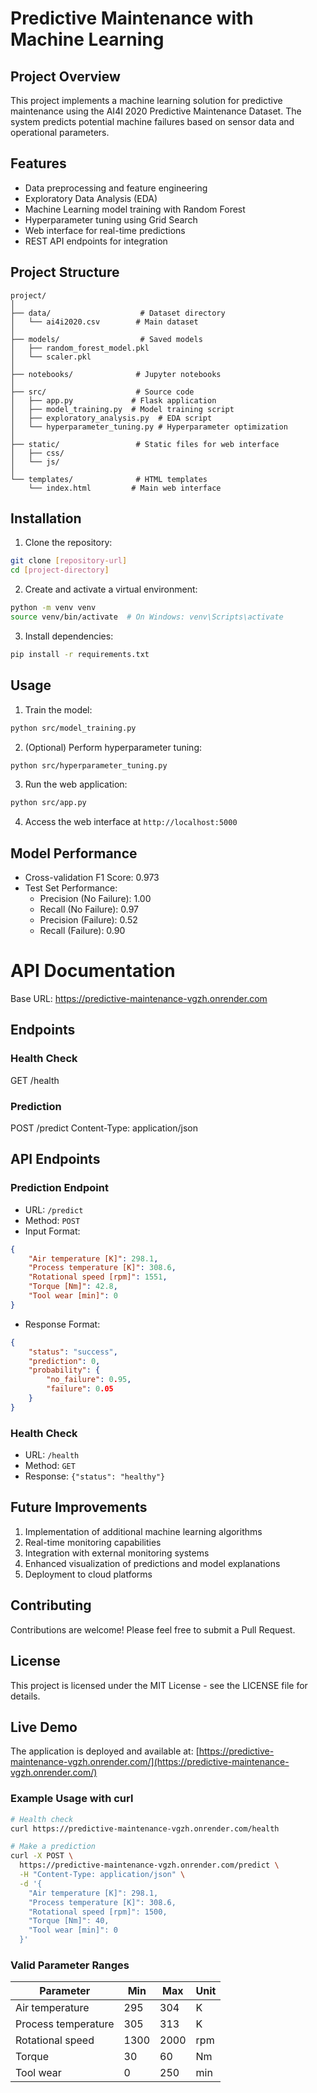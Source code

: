 # Predictive Maintenance with Machine Learning

## Project Overview
This project implements a machine learning solution for predictive maintenance using the AI4I 2020 Predictive Maintenance Dataset. The system predicts potential machine failures based on sensor data and operational parameters.

## Features
- Data preprocessing and feature engineering
- Exploratory Data Analysis (EDA)
- Machine Learning model training with Random Forest
- Hyperparameter tuning using Grid Search
- Web interface for real-time predictions
- REST API endpoints for integration

## Project Structure
```
project/
│
├── data/                    # Dataset directory
│   └── ai4i2020.csv        # Main dataset
│
├── models/                  # Saved models
│   ├── random_forest_model.pkl
│   └── scaler.pkl
│
├── notebooks/              # Jupyter notebooks
│
├── src/                    # Source code
│   ├── app.py             # Flask application
│   ├── model_training.py  # Model training script
│   ├── exploratory_analysis.py  # EDA script
│   └── hyperparameter_tuning.py # Hyperparameter optimization
│
├── static/                 # Static files for web interface
│   ├── css/
│   └── js/
│
└── templates/              # HTML templates
    └── index.html         # Main web interface
```

## Installation

1. Clone the repository:
```bash
git clone [repository-url]
cd [project-directory]
```

2. Create and activate a virtual environment:
```bash
python -m venv venv
source venv/bin/activate  # On Windows: venv\Scripts\activate
```

3. Install dependencies:
```bash
pip install -r requirements.txt
```

## Usage

1. Train the model:
```bash
python src/model_training.py
```

2. (Optional) Perform hyperparameter tuning:
```bash
python src/hyperparameter_tuning.py
```

3. Run the web application:
```bash
python src/app.py
```

4. Access the web interface at `http://localhost:5000`

## Model Performance
- Cross-validation F1 Score: 0.973
- Test Set Performance:
  - Precision (No Failure): 1.00
  - Recall (No Failure): 0.97
  - Precision (Failure): 0.52
  - Recall (Failure): 0.90

# API Documentation
   
Base URL: https://predictive-maintenance-vgzh.onrender.com
   
## Endpoints
   
### Health Check
GET /health
   
### Prediction
POST /predict
Content-Type: application/json

## API Endpoints

### Prediction Endpoint
- URL: `/predict`
- Method: `POST`
- Input Format:
```json
{
    "Air temperature [K]": 298.1,
    "Process temperature [K]": 308.6,
    "Rotational speed [rpm]": 1551,
    "Torque [Nm]": 42.8,
    "Tool wear [min]": 0
}
```
- Response Format:
```json
{
    "status": "success",
    "prediction": 0,
    "probability": {
        "no_failure": 0.95,
        "failure": 0.05
    }
}
```

### Health Check
- URL: `/health`
- Method: `GET`
- Response: `{"status": "healthy"}`

## Future Improvements
1. Implementation of additional machine learning algorithms
2. Real-time monitoring capabilities
3. Integration with external monitoring systems
4. Enhanced visualization of predictions and model explanations
5. Deployment to cloud platforms

## Contributing
Contributions are welcome! Please feel free to submit a Pull Request.

## License
This project is licensed under the MIT License - see the LICENSE file for details. 

## Live Demo
The application is deployed and available at: [https://predictive-maintenance-vgzh.onrender.com/](https://predictive-maintenance-vgzh.onrender.com/)

### Example Usage with curl
```bash
# Health check
curl https://predictive-maintenance-vgzh.onrender.com/health

# Make a prediction
curl -X POST \
  https://predictive-maintenance-vgzh.onrender.com/predict \
  -H "Content-Type: application/json" \
  -d '{
    "Air temperature [K]": 298.1,
    "Process temperature [K]": 308.6,
    "Rotational speed [rpm]": 1500,
    "Torque [Nm]": 40,
    "Tool wear [min]": 0
  }'
```

### Valid Parameter Ranges
| Parameter | Min | Max | Unit |
|-----------|-----|-----|------|
| Air temperature | 295 | 304 | K |
| Process temperature | 305 | 313 | K |
| Rotational speed | 1300 | 2000 | rpm |
| Torque | 30 | 60 | Nm |
| Tool wear | 0 | 250 | min |